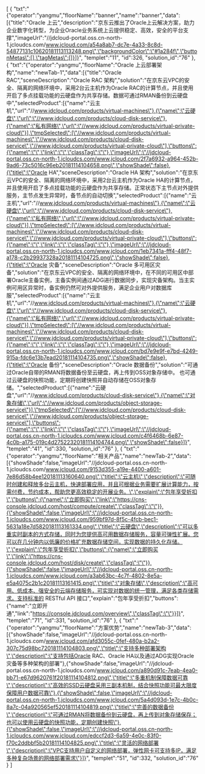 [
	{
		"txt":"{\"operator\":\"yangmu\",\"floorName\":\"banner\",\"name\":\"banner\",\"data\":[{\"title\":\"Oracle 上云\",\"description\":\"京东云推出了Oracle上云解决方案，助力企业数字化转型，为企业Oracle业务系统上云提供稳定、高效，安全的平台支撑\",\"imageUrl\":\"//jdcloud-portal.oss.cn-north-1.jcloudcs.com/www.jcloud.com/a54a8ab7-dc7e-4a33-8c8d-54877131c10620181113113248.png\",\"backgroundColor\":\"#1a284f\",\"buttonMetas\":[],\"tagMetas\":[]}]}",
		"templet":"11",
		"id":326,
		"solution_id":"76"
	},
	{
		"txt":"{\"operator\":\"yangmu\",\"floorName\":\"Oracle 上云部署架构\",\"name\":\"newTab-1\",\"data\":[{\"title\":\"Oracle RAC\",\"sceneDescription\":\"Oracle RAC 架构\",\"solution\":\"在京东云VPC的安全、隔离的网络环境中，采用2台云主机作为Oracle RAC的计算节点，并且使用开启了多点挂载功能的云硬盘作为共享存储。数据可通过RMAN备份到云硬盘中\",\"selectedProduct\":[{\"name\":\"云主机\",\"url\":\"//www.jdcloud.com/products/virtual-machines\"},{\"name\":\"云硬盘\",\"url\":\"//www.jdcloud.com/products/cloud-disk-service\"},{\"name\":\"私有网络\",\"url\":\"//www.jdcloud.com/products/virtual-private-cloud\"}],\"tmpSelected\":[\"//www.jdcloud.com/products/virtual-machines\",\"//www.jdcloud.com/products/cloud-disk-service\",\"//www.jdcloud.com/products/virtual-private-cloud\"],\"buttons\":{\"name\":\"\",\"link\":\"\",\"classTag\":\"\"},\"imageUrl\":\"//jdcloud-portal.oss.cn-north-1.jcloudcs.com/www.jcloud.com/2f7a6932-a964-452b-9ad6-73c5016c96eb20181114104658.png\",\"showShade\":false},{\"title\":\"Oracle HA\",\"sceneDescription\":\"Oracle HA 架构\",\"solution\":\"在京东云VPC的安全、隔离的网络环境中，采用2台云主机作为Oracle HA的计算节点，并且使用开启了多点挂载功能的云硬盘作为共享存储。正常状态下主节点对外提供服务，主节点发生异常时，备节点的自动切换\",\"selectedProduct\":[{\"name\":\"云主机\",\"url\":\"//www.jdcloud.com/products/virtual-machines\"},{\"name\":\"云硬盘\",\"url\":\"//www.jdcloud.com/products/cloud-disk-service\"},{\"name\":\"私有网络\",\"url\":\"//www.jdcloud.com/products/virtual-private-cloud\"}],\"tmpSelected\":[\"//www.jdcloud.com/products/virtual-machines\",\"//www.jdcloud.com/products/cloud-disk-service\",\"//www.jdcloud.com/products/virtual-private-cloud\"],\"buttons\":{\"name\":\"\",\"link\":\"\",\"classTag\":\"\"},\"imageUrl\":\"//jdcloud-portal.oss.cn-north-1.jcloudcs.com/www.jcloud.com/1eb7341a-fff4-48f7-a178-c2b29937328a20181114104725.png\",\"showShade\":false},{\"title\":\"Oracle 灾备\",\"sceneDescription\":\"Oracle 多可用区灾备\",\"solution\":\"在京东云VPC的安全、隔离的网络环境中，在不同的可用区中部署Oracle主备实例，主备实例间通过ADG进行数据同步，实现灾备架构。当主实例可用区异常时，备实例仍然可对外提供服务，满足企业用户对数据库服\",\"selectedProduct\":[{\"name\":\"云主机\",\"url\":\"//www.jdcloud.com/products/virtual-machines\"},{\"name\":\"云硬盘\",\"url\":\"//www.jdcloud.com/products/cloud-disk-service\"},{\"name\":\"私有网络\",\"url\":\"//www.jdcloud.com/products/virtual-private-cloud\"}],\"tmpSelected\":[\"//www.jdcloud.com/products/virtual-machines\",\"//www.jdcloud.com/products/cloud-disk-service\",\"//www.jdcloud.com/products/virtual-private-cloud\"],\"buttons\":{\"name\":\"\",\"link\":\"\",\"classTag\":\"\"},\"imageUrl\":\"//jdcloud-portal.oss.cn-north-1.jcloudcs.com/www.jcloud.com/bd7e9e9f-e7bd-4249-915a-fdc6e13b7ead20181114104735.png\",\"showShade\":false},{\"title\":\"Oracle 备份\",\"sceneDescription\":\"Oracle 数据备份\",\"solution\":\"可通过Oracle自带的RMAN将数据备份至云硬盘，再上传到OSS对象存储中。 也可通过云硬盘的快照功能，定期将创建快照并自动存储在OSS对象存储。\",\"selectedProduct\":[{\"name\":\"云硬盘\",\"url\":\"//www.jdcloud.com/products/cloud-disk-service\"},{\"name\":\"对象存储\",\"url\":\"//www.jdcloud.com/products/object-storage-service\"}],\"tmpSelected\":[\"//www.jdcloud.com/products/cloud-disk-service\",\"//www.jdcloud.com/products/object-storage-service\"],\"buttons\":{\"name\":\"\",\"link\":\"\",\"classTag\":\"\"},\"imageUrl\":\"//jdcloud-portal.oss.cn-north-1.jcloudcs.com/www.jcloud.com/c4f6468b-6e87-4c0b-a175-019c4d27522320181114104744.png\",\"showShade\":false}]}",
		"templet":"41",
		"id":330,
		"solution_id":"76"
	},
	{
		"txt":"{\"operator\":\"yangmu\",\"floorName\":\"相关产品\",\"name\":\"newTab-2\",\"data\":[{\"showShade\":false,\"imageUrl\":\"//jdcloud-portal.oss.cn-north-1.jcloudcs.com/www.jcloud.com/9153d355-a19e-4400-a601-7e86d58b4ee120181113160640.png\",\"title\":\"云主机\",\"description\":\"可随时创建和释放多台云主机，快速部署应用，并且可根据业务需要扩展计算能力，按需付费，节约成本，帮助您更高效稳定的开展业务。\",\"explain\":\"包年享受折扣\",\"buttons\":{\"name\":\"立即购买\",\"link\":\"https://cns-console.jdcloud.com/host/compute/create\",\"classTag\":\"\"}},{\"showShade\":false,\"imageUrl\":\"//jdcloud-portal.oss.cn-north-1.jcloudcs.com/www.jcloud.com/959bf97d-8f5c-4fcb-bec1-5631a18e7d5820181113161334.png\",\"title\":\"云硬盘\",\"description\":\"可以多重实时副本的方式存储，同时为您提供高可用数据存储服务，容量可弹性扩展。您可以在几分钟内以低廉的价格扩充数据存储空间，实现数据的持久化存储。\",\"explain\":\"包年享受折扣\",\"buttons\":{\"name\":\"立即购买\",\"link\":\"https://cns-console.jdcloud.com/host/disk/create\",\"classTag\":\"\"}},{\"showShade\":false,\"imageUrl\":\"//jdcloud-portal.oss.cn-north-1.jcloudcs.com/www.jcloud.com/a3ab63bc-4c7f-4802-8e5a-e5a4075c2b1c20181113161415.png\",\"title\":\"对象存储\",\"description\":\"高可用、低成本、强安全的云端存储服务，可实现对数据的统一管理，满足各类存储需求。支持标准的 RESTful API 接口\",\"explain\":\"包年享受折扣\",\"buttons\":{\"name\":\"立即开通\",\"link\":\"https://console.jdcloud.com/overview\",\"classTag\":\"\"}}]}",
		"templet":"71",
		"id":331,
		"solution_id":"76"
	},
	{
		"txt":"{\"operator\":\"yangmu\",\"floorName\":\"方案优势\",\"name\":\"newTab-3\",\"data\":[{\"showShade\":false,\"imageUrl\":\"//jdcloud-portal.oss.cn-north-1.jcloudcs.com/www.jcloud.com/afd3055c-0fef-480a-b2a2-307c75d98bc720181114104803.png\",\"title\":\"支持多种部署架构\",\"description\":\"支持包括Oracle RAC、Oracle HA以及通过ADG实现Oracle 灾备等多种架构的部署\"},{\"showShade\":false,\"imageUrl\":\"//jdcloud-portal.oss.cn-north-1.jcloudcs.com/www.jcloud.com/a890d91c-7eab-4ea0-bb71-e67d9620761f20181114104812.png\",\"title\":\"多重机制保障数据可靠\",\"description\":\"高效的SSD云硬盘采用三副本机制，结合快照功能可最大限度保障用户数据可靠\"},{\"showShade\":false,\"imageUrl\":\"//jdcloud-portal.oss.cn-north-1.jcloudcs.com/www.jcloud.com/5a4d093d-1e7c-4b0c-8a7c-04a920565ef520181114104819.png\",\"title\":\"完善的数据备份\",\"description\":\"可通过RMAN将数据备份到云硬盘，再上传到对象存储保存；也可以使用云硬盘的快照功能，定期创建快照\"},{\"showShade\":false,\"imageUrl\":\"//jdcloud-portal.oss.cn-north-1.jcloudcs.com/www.jcloud.com/edccf2d3-6a59-4e0c-83f0-f70c2ddbbf5b20181114104825.png\",\"title\":\"灵活的网络部署\",\"description\":\"VPC支持用户自定义的网络部署，弹性网卡可支持多IP，满足多种复杂场景的网络部署需求\"}]}",
		"templet":"51",
		"id":332,
		"solution_id":"76"
	}
]